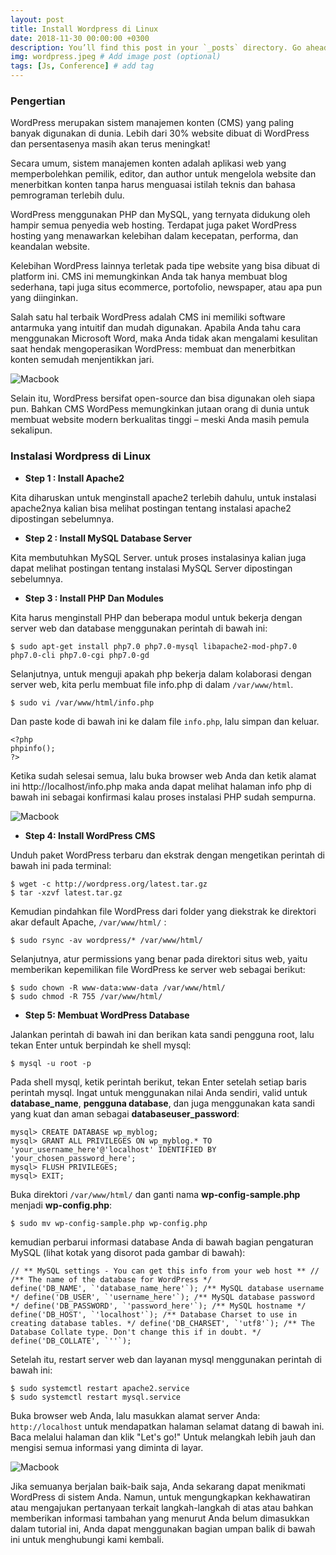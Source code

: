 ```yaml
---
layout: post
title: Install Wordpress di Linux
date: 2018-11-30 00:00:00 +0300
description: You’ll find this post in your `_posts` directory. Go ahead and edit it and re-build the site to see your changes. # Add post description (optional)
img: wordpress.jpeg # Add image post (optional)
tags: [Js, Conference] # add tag
---
```


### Pengertian

WordPress merupakan sistem manajemen konten (CMS) yang paling banyak digunakan di dunia. Lebih dari 30% website dibuat di WordPress dan persentasenya masih akan terus meningkat!

Secara umum, sistem manajemen konten adalah aplikasi web yang memperbolehkan pemilik, editor, dan author untuk mengelola website dan menerbitkan konten tanpa harus menguasai istilah teknis dan bahasa pemrograman terlebih dulu.

WordPress menggunakan PHP dan MySQL, yang ternyata didukung oleh hampir semua penyedia web hosting. Terdapat juga paket WordPress hosting yang menawarkan kelebihan dalam kecepatan, performa, dan keandalan website.

Kelebihan WordPress lainnya terletak pada tipe website yang bisa dibuat di platform ini. CMS ini memungkinkan Anda tak hanya membuat blog sederhana, tapi juga situs ecommerce, portofolio, newspaper, atau apa pun yang diinginkan.

Salah satu hal terbaik WordPress adalah CMS ini memiliki software antarmuka yang intuitif dan mudah digunakan. Apabila Anda tahu cara menggunakan Microsoft Word, maka Anda tidak akan mengalami kesulitan saat hendak mengoperasikan WordPress: membuat dan menerbitkan konten semudah menjentikkan jari.

![Macbook]({{site.baseurl}}/assets/img/wp-1.jpg)

Selain itu, WordPress bersifat open-source dan bisa digunakan oleh siapa pun. Bahkan CMS WordPess memungkinkan jutaan orang di dunia untuk membuat website modern berkualitas tinggi – meski Anda masih pemula sekalipun.

### Instalasi Wordpress di Linux

- **Step 1 : Install Apache2**

Kita diharuskan untuk menginstall apache2 terlebih dahulu, untuk instalasi apache2nya kalian bisa melihat postingan tentang instalasi apache2 dipostingan sebelumnya.

- **Step 2 : Install MySQL Database Server**

Kita membutuhkan MySQL Server. untuk proses instalasinya kalian juga dapat melihat postingan tentang instalasi MySQL Server dipostingan sebelumnya.

- **Step 3 : Install PHP Dan Modules**

Kita harus menginstall PHP dan beberapa modul untuk bekerja dengan server web dan database menggunakan perintah di bawah ini:

    $ sudo apt-get install php7.0 php7.0-mysql libapache2-mod-php7.0 php7.0-cli php7.0-cgi php7.0-gd

Selanjutnya, untuk menguji apakah php bekerja dalam kolaborasi dengan server web, kita perlu membuat file info.php di dalam `/var/www/html`.

    $ sudo vi /var/www/html/info.php

Dan paste kode di bawah ini ke dalam file `info.php`, lalu simpan dan keluar.

    <?php 
    phpinfo();
    ?>

Ketika sudah selesai semua, lalu buka browser web Anda dan ketik alamat ini http://localhost/info.php maka anda dapat melihat halaman info php di bawah ini sebagai konfirmasi kalau proses instalasi PHP sudah sempurna.

![Macbook]({{site.baseurl}}/assets/img/wp-3.png)

- **Step 4: Install WordPress CMS**

Unduh paket WordPress terbaru dan ekstrak dengan mengetikan perintah di bawah ini pada terminal:

    $ wget -c http://wordpress.org/latest.tar.gz
    $ tar -xzvf latest.tar.gz

Kemudian pindahkan file WordPress dari folder yang diekstrak ke direktori akar default Apache, `/var/www/html/` :

    $ sudo rsync -av wordpress/* /var/www/html/

Selanjutnya, atur permissions yang benar pada direktori situs web, yaitu memberikan kepemilikan file WordPress ke server web sebagai berikut:

    $ sudo chown -R www-data:www-data /var/www/html/
    $ sudo chmod -R 755 /var/www/html/

- **Step 5: Membuat WordPress Database**

Jalankan perintah di bawah ini dan berikan kata sandi pengguna root, lalu tekan Enter untuk berpindah ke shell mysql:

    $ mysql -u root -p 

Pada shell mysql, ketik perintah berikut, tekan Enter setelah setiap baris perintah mysql. Ingat untuk menggunakan nilai Anda sendiri, valid untuk **database_name**, **pengguna database**, dan juga menggunakan kata sandi yang kuat dan aman sebagai **databaseuser_password**:

    mysql> CREATE DATABASE wp_myblog;
    mysql> GRANT ALL PRIVILEGES ON wp_myblog.* TO 'your_username_here'@'localhost' IDENTIFIED BY 'your_chosen_password_here';
    mysql> FLUSH PRIVILEGES;
    mysql> EXIT;

Buka direktori `/var/www/html/` dan ganti nama **wp-config-sample.php** menjadi **wp-config.php**:

    $ sudo mv wp-config-sample.php wp-config.php

kemudian perbarui informasi database Anda di bawah bagian pengaturan MySQL (lihat kotak yang disorot pada gambar di bawah):

    // ** MySQL settings - You can get this info from your web host ** //
    /** The name of the database for WordPress */
    define('DB_NAME', `'database_name_here'`); /** MySQL database username */ define('DB_USER', `'username_here'`); /** MySQL database password */ define('DB_PASSWORD', `'password_here'`); /** MySQL hostname */ define('DB_HOST', `'localhost'`); /** Database Charset to use in creating database tables. */ define('DB_CHARSET', `'utf8'`); /** The Database Collate type. Don't change this if in doubt. */ define('DB_COLLATE', `''`);

Setelah itu, restart server web dan layanan mysql menggunakan perintah di bawah ini:

    $ sudo systemctl restart apache2.service 
    $ sudo systemctl restart mysql.service 

Buka browser web Anda, lalu masukkan alamat server Anda: `http://localhost` untuk mendapatkan halaman selamat datang di bawah ini. Baca melalui halaman dan klik "Let's go!" Untuk melangkah lebih jauh dan mengisi semua informasi yang diminta di layar.

![Macbook]({{site.baseurl}}/assets/img/wp-2.png)

Jika semuanya berjalan baik-baik saja, Anda sekarang dapat menikmati WordPress di sistem Anda. Namun, untuk mengungkapkan kekhawatiran atau mengajukan pertanyaan terkait langkah-langkah di atas atau bahkan memberikan informasi tambahan yang menurut Anda belum dimasukkan dalam tutorial ini, Anda dapat menggunakan bagian umpan balik di bawah ini untuk menghubungi kami kembali.